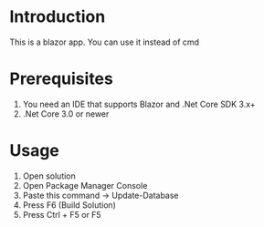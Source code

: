 # Introduction
This is a blazor app. You can use it instead of cmd
# Prerequisites
1. You need an IDE that supports Blazor and .Net Core SDK 3.x+
2. .Net Core 3.0 or newer
# Usage
1. Open solution
2. Open Package Manager Console
3. Paste this command -> Update-Database
4. Press F6 (Build Solution)
5. Press Ctrl + F5 or F5
